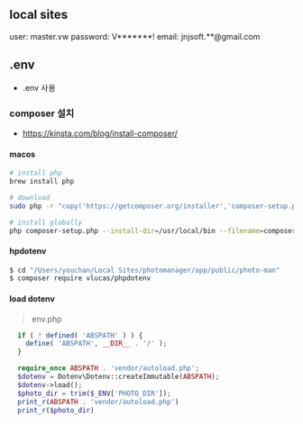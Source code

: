 ## local sites

user: master.vw
password: V*******!
email: jnjsoft.**@gmail.com

## .env

* .env 사용

### composer 설치

- https://kinsta.com/blog/install-composer/

#### macos

```sh
# install php 
brew install php

# download
sudo php -r "copy('https://getcomposer.org/installer','composer-setup.php');"

# install globally
php composer-setup.php --install-dir=/usr/local/bin --filename=composer
```

#### hpdotenv

```sh
$ cd "/Users/youchan/Local Sites/photomanager/app/public/photo-man"
$ composer require vlucas/phpdotenv
```

#### load dotenv

> env.php

```php
  if ( ! defined( 'ABSPATH' ) ) {
    define( 'ABSPATH', __DIR__ . '/' );
  }

  require_once ABSPATH . 'vendor/autoload.php';
  $dotenv = Dotenv\Dotenv::createImmutable(ABSPATH);
  $dotenv->load();
  $photo_dir = trim($_ENV['PHOTO_DIR']);
  print_r(ABSPATH . 'vendor/autoload.php')
  print_r($photo_dir)
```



